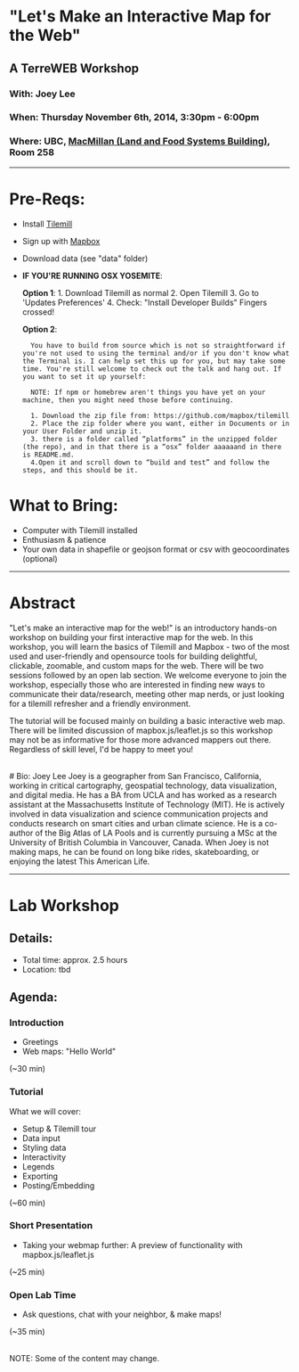 # "Let's Make an Interactive Map for the Web" 
## A TerreWEB Workshop 
### With: Joey Lee
### When: Thursday November 6th, 2014, 3:30pm - 6:00pm
### Where: UBC, [MacMillan (Land and Food Systems Building)](http://www.maps.ubc.ca/PROD/index_detail.php?locat1=386), Room 258   

***

# Pre-Reqs:
+ Install [Tilemill ](https://www.mapbox.com/tilemill/)
+ Sign up with [Mapbox](https://www.mapbox.com/)
+ Download data (see "data" folder)
+ **IF YOU'RE RUNNING OSX YOSEMITE**: 
	
	**Option 1**:
		1. Download Tilemill as normal
		2. Open Tilemill
		3. Go to 'Updates Preferences'
		4. Check: "Install Developer Builds"
		Fingers crossed! 

	**Option 2**:

		You have to build from source which is not so straightforward if you're not used to using the terminal and/or if you don't know what the Terminal is. I can help set this up for you, but may take some time. You're still welcome to check out the talk and hang out. If you want to set it up yourself:
		 
		NOTE: If npm or homebrew aren't things you have yet on your machine, then you might need those before continuing.

        1. Download the zip file from: https://github.com/mapbox/tilemill
        2. Place the zip folder where you want, either in Documents or in 			your User Folder and unzip it. 
        3. there is a folder called “platforms” in the unzipped folder (the repo), and in that there is a “osx” folder aaaaaand in there is README.md. 
        4.Open it and scroll down to “build and test” and follow the steps, and this should be it.
        
          


# What to Bring:
+ Computer with Tilemill installed 
+ Enthusiasm & patience
+ Your own data in shapefile or geojson format or csv with geocoordinates (optional)


***
# Abstract
"Let's make an interactive map for the web!" is an introductory hands-on workshop on building your first interactive map for the web. In this workshop, you will learn the basics of Tilemill and Mapbox - two of the most used and user-friendly and opensource tools for building delightful, clickable, zoomable, and custom maps for the web. There will be two sessions followed by an open lab section. We welcome everyone to join the workshop, especially those who are interested in finding new ways to communicate their data/research, meeting other map nerds, or just looking for a tilemill refresher and a friendly environment.

The tutorial will be focused mainly on building a basic interactive web map. There will be limited discussion of mapbox.js/leaflet.js so this workshop may not be as informative for those more advanced mappers out there. Regardless of skill level, I'd be happy to meet you! 

</br>
# Bio: Joey Lee
Joey is a geographer from San Francisco, California, working in critical cartography, geospatial technology, data visualization, and digital media. He has a BA from UCLA and has worked as a research assistant at the Massachusetts Institute of Technology (MIT). He is actively involved in data visualization and science communication projects and conducts research on smart cities and urban climate science. He is a co-author of the Big Atlas of LA Pools and is currently pursuing a MSc at the University of British Columbia in Vancouver, Canada. When Joey is not making maps, he can be found on long bike rides, skateboarding, or enjoying the latest This American Life.

***
# Lab Workshop
## Details:
+ Total time: approx. 2.5 hours
+ Location: tbd


## Agenda:

### Introduction 
+ Greetings 
+ Web maps: "Hello World"
 
 (~30 min) 


 
### Tutorial 
  What we will cover: 
  
  + Setup & Tilemill tour
  + Data input
  + Styling data
  + Interactivity
  + Legends
  + Exporting
  + Posting/Embedding
  
  (~60 min)

 
### Short Presentation
+ Taking your webmap further: A preview of functionality with mapbox.js/leaflet.js

(~25 min)



### Open Lab Time
+ Ask questions, chat with your neighbor, & make maps!

(~35 min)

</br>
NOTE: Some of the content may change.


